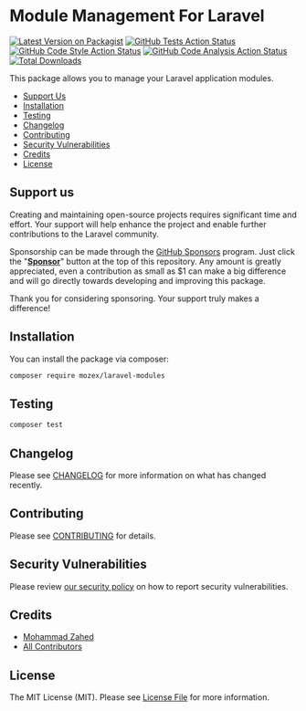 # Module Management For Laravel

[![Latest Version on Packagist](https://img.shields.io/packagist/v/mozex/laravel-modules.svg?style=flat-square)](https://packagist.org/packages/mozex/laravel-modules)
[![GitHub Tests Action Status](https://img.shields.io/github/actions/workflow/status/mozex/laravel-modules/run-tests.yml?branch=main&label=tests&style=flat-square)](https://github.com/mozex/laravel-modules/actions?query=workflow%3Arun-tests+branch%3Amain)
[![GitHub Code Style Action Status](https://img.shields.io/github/actions/workflow/status/mozex/laravel-modules/fix-php-code-style-issues.yml?branch=main&label=code%20style&style=flat-square)](https://github.com/mozex/laravel-modules/actions?query=workflow%3A"Fix+PHP+code+style+issues"+branch%3Amain)
[![GitHub Code Analysis Action Status](https://img.shields.io/github/actions/workflow/status/mozex/laravel-modules/code-analysis.yml?branch=main&label=Code%20Analysis&style=flat-square)](https://github.com/mozex/laravel-modules/actions/workflows/code-analysis.yml)
[![Total Downloads](https://img.shields.io/packagist/dt/mozex/laravel-modules.svg?style=flat-square)](https://packagist.org/packages/mozex/laravel-modules)

This package allows you to manage your Laravel application modules.

- [Support Us](#support-us)
- [Installation](#installation)
- [Testing](#testing)
- [Changelog](#changelog)
- [Contributing](#contributing)
- [Security Vulnerabilities](#security-vulnerabilities)
- [Credits](#credits)
- [License](#license)

## Support us

Creating and maintaining open-source projects requires significant time and effort. Your support will help enhance the project and enable further contributions to the Laravel community.

Sponsorship can be made through the [GitHub Sponsors](https://github.com/sponsors/mozex) program. Just click the "**[Sponsor](https://github.com/sponsors/mozex)**" button at the top of this repository. Any amount is greatly appreciated, even a contribution as small as $1 can make a big difference and will go directly towards developing and improving this package.

Thank you for considering sponsoring. Your support truly makes a difference!

## Installation

You can install the package via composer:

```bash
composer require mozex/laravel-modules
```

## Testing

```bash
composer test
```

## Changelog

Please see [CHANGELOG](CHANGELOG.md) for more information on what has changed recently.

## Contributing

Please see [CONTRIBUTING](CONTRIBUTING.md) for details.

## Security Vulnerabilities

Please review [our security policy](../../security/policy) on how to report security vulnerabilities.

## Credits

- [Mohammad Zahed](https://github.com/mozex)
- [All Contributors](../../contributors)

## License

The MIT License (MIT). Please see [License File](LICENSE.md) for more information.
